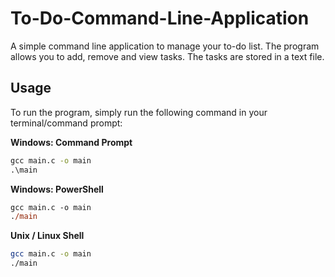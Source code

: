 # To-Do-Command-Line-Application

A simple command line application to manage your to-do list. The program allows you to add, remove and view tasks. The tasks are stored in a text file.

## Usage

To run the program, simply run the following command in your terminal/command prompt:

**Windows: Command Prompt**

```cmd
gcc main.c -o main
.\main
```

**Windows: PowerShell**

```ps
gcc main.c -o main
./main
```

**Unix / Linux Shell**

```sh
gcc main.c -o main
./main
```
